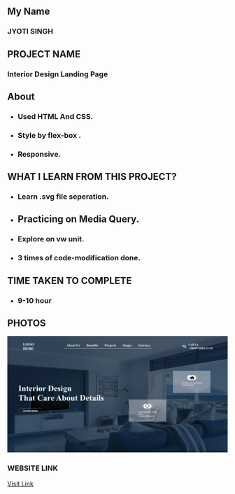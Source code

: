 ## My Name

### JYOTI SINGH

## PROJECT NAME

### Interior Design Landing Page

## About

- ### Used HTML And CSS.
- ### Style by flex-box .
- ### Responsive.

## WHAT I LEARN FROM THIS PROJECT?

- ### Learn .svg file seperation.
- ## Practicing on Media Query.
- ### Explore on vw unit.
- ### 3 times of code-modification done.

## TIME TAKEN TO COMPLETE

- ### 9-10 hour

## PHOTOS

![interior-design-landing-page](./myScreenshot.png)

### WEBSITE LINK

[Visit Link](https://interior-design-landing-page-01.netlify.app/)
